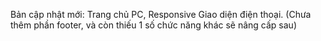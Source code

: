 Bản cập nhật mới:
Trang chủ PC, Responsive Giao diện điện thoại.
(Chưa thêm phần footer, và còn thiếu 1 số chức năng khác sẽ nâng cấp sau)
